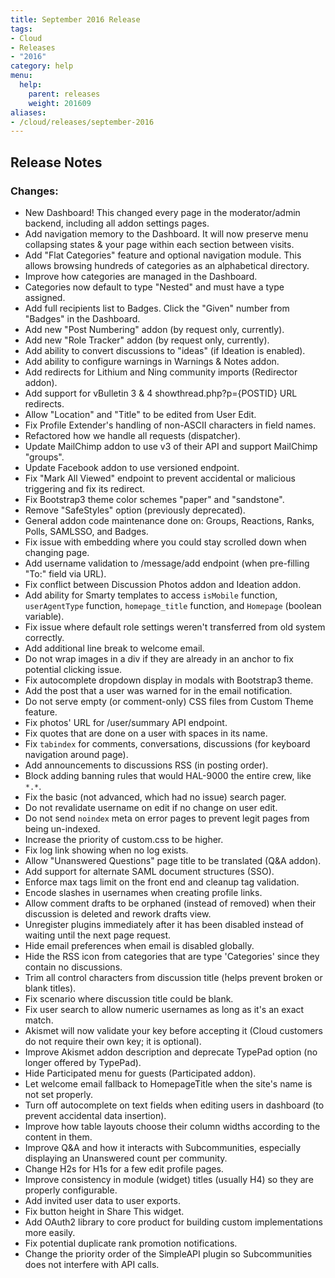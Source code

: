 ```yaml
---
title: September 2016 Release
tags:
- Cloud
- Releases
- "2016"
category: help
menu:
  help:
    parent: releases
    weight: 201609
aliases:
- /cloud/releases/september-2016
---
```

## Release Notes

### Changes:

* New Dashboard! This changed every page in the moderator/admin backend, including all addon settings pages.
* Add navigation memory to the Dashboard. It will now preserve menu collapsing states & your page within each section between visits.
* Add "Flat Categories" feature and optional navigation module. This allows browsing hundreds of categories as an alphabetical directory.
* Improve how categories are managed in the Dashboard.
* Categories now default to type "Nested" and must have a type assigned.
* Add full recipients list to Badges. Click the "Given" number from "Badges" in the Dashboard.
* Add new "Post Numbering" addon (by request only, currently).
* Add new "Role Tracker" addon (by request only, currently).
* Add ability to convert discussions to "ideas" (if Ideation is enabled).
* Add ability to configure warnings in Warnings & Notes addon.
* Add redirects for Lithium and Ning community imports (Redirector addon).
* Add support for vBulletin 3 & 4 showthread.php?p={POSTID} URL redirects.
* Allow "Location" and "Title" to be edited from User Edit.
* Fix Profile Extender's handling of non-ASCII characters in field names.
* Refactored how we handle all requests (dispatcher).
* Update MailChimp addon to use v3 of their API and support MailChimp "groups".
* Update Facebook addon to use versioned endpoint.
* Fix "Mark All Viewed" endpoint to prevent accidental or malicious triggering and fix its redirect.
* Fix Bootstrap3 theme color schemes "paper" and "sandstone".
* Remove "SafeStyles" option (previously deprecated).
* General addon code maintenance done on: Groups, Reactions, Ranks, Polls, SAMLSSO, and Badges.
* Fix issue with embedding where you could stay scrolled down when changing page.
* Add username validation to /message/add endpoint (when pre-filling "To:" field via URL).
* Fix conflict between Discussion Photos addon and Ideation addon.
* Add ability for Smarty templates to access `isMobile` function, `userAgentType` function, `homepage_title` function, and `Homepage` (boolean variable).
* Fix issue where default role settings weren't transferred from old system correctly.
* Add additional line break to welcome email.
* Do not wrap images in a div if they are already in an anchor to fix potential clicking issue.
* Fix autocomplete dropdown display in modals with Bootstrap3 theme.
* Add the post that a user was warned for in the email notification.
* Do not serve empty (or comment-only) CSS files from Custom Theme feature.
* Fix photos' URL for /user/summary API endpoint.
* Fix quotes that are done on a user with spaces in its name.
* Fix `tabindex` for comments, conversations, discussions (for keyboard navigation around page).
* Add announcements to discussions RSS (in posting order).
* Block adding banning rules that would HAL-9000 the entire crew, like `*.*`.
* Fix the basic (not advanced, which had no issue) search pager.
* Do not revalidate username on edit if no change on user edit.
* Do not send `noindex` meta on error pages to prevent legit pages from being un-indexed.
* Increase the priority of custom.css to be higher.
* Fix log link showing when no log exists.
* Allow "Unanswered Questions" page title to be translated (Q&A addon).
* Add support for alternate SAML document structures (SSO).
* Enforce max tags limit on the front end and cleanup tag validation.
* Encode slashes in usernames when creating profile links.
* Allow comment drafts to be orphaned (instead of removed) when their discussion is deleted and rework drafts view.
* Unregister plugins immediately after it has been disabled instead of waiting until the next page request.
* Hide email preferences when email is disabled globally.
* Hide the RSS icon from categories that are type 'Categories' since they contain no discussions.
* Trim all control characters from discussion title (helps prevent broken or blank titles).
* Fix scenario where discussion title could be blank.
* Fix user search to allow numeric usernames as long as it's an exact match.
* Akismet will now validate your key before accepting it (Cloud customers do not require their own key; it is optional).
* Improve Akismet addon description and deprecate TypePad option (no longer offered by TypePad).
* Hide Participated menu for guests (Participated addon).
* Let welcome email fallback to HomepageTitle when the site's name is not set properly.
* Turn off autocomplete on text fields when editing users in dashboard (to prevent accidental data insertion).
* Improve how table layouts choose their column widths according to the content in them.
* Improve Q&A and how it interacts with Subcommunities, especially displaying an Unanswered count per community.
* Change H2s for H1s for a few edit profile pages.
* Improve consistency in module (widget) titles (usually H4) so they are properly configurable.
* Add invited user data to user exports.
* Fix button height in Share This widget.
* Add OAuth2 library to core product for building custom implementations more easily.
* Fix potential duplicate rank promotion notifications.
* Change the priority order of the SimpleAPI plugin so Subcommunities does not interfere with API calls.
